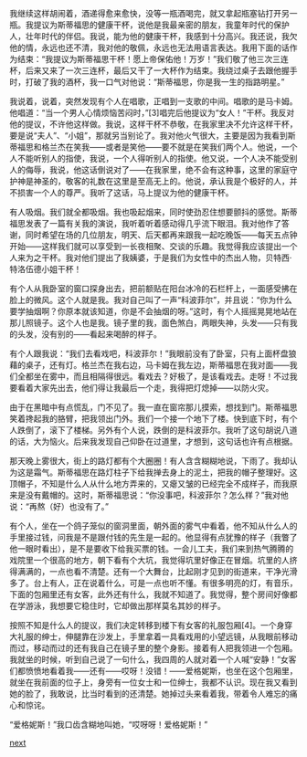 
我继续这样胡闹着，酒递得愈来愈快，没等一瓶酒喝完，就又拿起瓶塞钻打开另一瓶。我提议为斯蒂福思的健康干杯，说他是我最亲密的朋友，我童年时代的保护人，壮年时代的伴侣。我说，能为他的健康干杯，我感到十分高兴。我还说，我欠他的情，永远也还不清，我对他的敬佩，永远也无法用语言表达。我用下面的话作为结束：“我提议为斯蒂福思干杯！愿上帝保佑他！万岁！”我们敬了他三次三连杯，后来又来了一次三连杯，最后又干了一大杯作为结束。我绕过桌子去跟他握手时，打破了我的酒杯，我一口气对他说：“斯蒂福思，你是我一生的指路明星。”

我说着，说着，突然发现有个人在唱歌，正唱到一支歌的中间。唱歌的是马卡姆。他唱道：“当一个男人心情烦恼苦闷时，”[3]唱完后他提议为“女人！”干杯。我反对他的提议，不许他这样做。我说，这样干杯不恭敬，在我家里决不允许这样干杯，要是说“夫人”、“小姐”，那就另当别论了。我对他火气很大，主要是因为我看到斯蒂福思和格兰杰在笑我——或者是笑他——要不就是在笑我们两个人。他说，一个人不能听别人的指使，我说，一个人得听别人的指使。他又说，一个人决不能受别人的侮辱，我说，他这话倒说对了——在我家里，绝不会有这种事，这里的家庭守护神是神圣的，敬客的礼数在这里是至高无上的。他说，承认我是个极好的人，并不损害一个人的尊严。我听了这话，马上提议为他的健康干杯。

有人吸烟。我们就全都吸烟。我也吸起烟来，同时使劲忍住想要颤抖的感觉。斯蒂福思发表了一篇有关我的演说，我听着听着感动得几乎流下眼泪。我对他作了答谢，同时希望在场的几位朋友，明天、后天都再来跟我一起吃晚饭——每天五点钟开始——这样我们就可以享受到一长夜相聚、交谈的乐趣。我觉得我应该提出一个人来为之干杯。我对他们提出了我姨婆，于是我们为女性中的杰出人物，贝特西·特洛伍德小姐干杯！

有个人从我卧室的窗口探身出去，把前额贴在阳台冰冷的石栏杆上，一面感受拂在脸上的微风。这个人就是我。我对自己叫了一声“科波菲尔”，并且说：“你为什么要学抽烟啊？你原本就该知道，你是不会抽烟的呀。”这时，有个人摇摇晃晃地站在那儿照镜子。这个人也是我。镜子里的我，面色煞白，两眼失神，头发——只有我的头发，没有别的——看起来喝醉的样子。

有个人跟我说：“我们去看戏吧，科波菲尔！”我眼前没有了卧室，只有上面杯盘狼藉的桌子，还有灯。格兰杰在我右边，马卡姆在我左边，斯蒂福思在我对面——我们全都坐在雾中，而且相隔得很远。看戏去？好极了，是该看戏去。走呀！不过我要看着大家先出去，他们得让我最后一个走，我得把灯熄掉——以防火灾。

由于在黑暗中有点慌乱，门不见了。我一直在窗帘那儿摸索，想找到门。斯蒂福思笑着搀起我的胳臂，把我领出门外。我们一个接一个地下了楼。快到底下时，有个人跌倒了，滚下了楼梯。另外有个人说，跌倒的是科波菲尔。我听了这句胡说八道的话，大为恼火。后来我发现自己仰卧在过道里，才想到，这句话也许有点根据。

那天晚上雾很大，街上的路灯都有个大圈圈！有人含含糊糊地说，下雨了。我却认为这是霜气。斯蒂福思在路灯柱子下给我掸去身上的泥土，把我的帽子整理好。这顶帽子，不知是什么人从什么地方弄来的，又瘪又皱的已经完全不成样子，而我原来是没有戴帽的。这时，斯蒂福思说：“你没事吧，科波菲尔？怎么样？”我对他说：“再熬（好）也没有了。”

有个人，坐在一个鸽子笼似的窗洞里面，朝外面的雾气中看着，他不知从什么人的手里接过钱，问我是不是跟付钱的先生是一起的。他显得有点犹豫的样子（我瞥了他一眼时看出），是不是要收下给我买票的钱。一会儿工夫，我们来到热气腾腾的戏院里一个很高的地方，朝下看有个大坑，我觉得坑里好像正在冒烟。坑里的人挤得满满的，一点也看不清楚。还有一个大舞台，比起刚才见到的街道来，干净光滑多了。台上有人，正在说着什么，可是一点也听不懂。有很多明亮的灯，有音乐，下面的包厢里还有女客，此外还有什么，我就不知道了。我觉得，整个房间好像都在学游泳，我想要它稳住时，它却做出那样莫名其妙的样子。

按照不知是什么人的提议，我们决定转移到楼下有女客的礼服包厢[4]。一个身穿大礼服的绅士，伸腿靠在沙发上，手里拿着一具看戏用的小望远镜，从我眼前移动而过，移动而过的还有我自己在镜子里的整个身影。接着有人把我领进一个包厢。我就坐的时候，听到自己说了一句什么，我四周的人就对着一个人喊“安静！”女客们都愤愤地看着我——还有——哎呀！没错！——爱格妮斯，也坐在这个包厢里，就坐在我前面的位子上，身旁有一位女士和一位绅士，我都不认识。现在我又看到她的脸了，我敢说，比当时看到的还清楚。她掉过头来看着我，带着令人难忘的痛心和惊诧。

“爱格妮斯！”我口齿含糊地叫她，“哎呀呀！爱格妮斯！”

[next](page326.md)